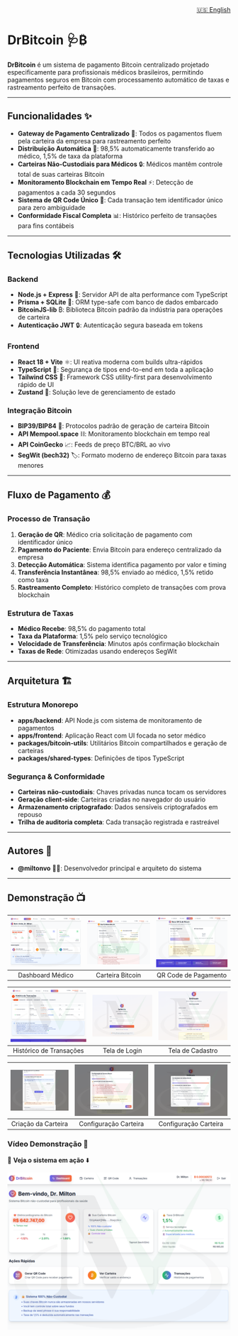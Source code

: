 <div align="right">
  <!-- Idiomas: -->
  <a title="English" href="README.md">🇺🇸 English</a>
</div>

# DrBitcoin 🩺₿

**DrBitcoin** é um sistema de pagamento Bitcoin centralizado projetado especificamente para profissionais médicos brasileiros, permitindo pagamentos seguros em Bitcoin com processamento automático de taxas e rastreamento perfeito de transações.

---

## Funcionalidades ✨

- **Gateway de Pagamento Centralizado** 🎯: Todos os pagamentos fluem pela carteira da empresa para rastreamento perfeito
- **Distribuição Automática** 💸: 98,5% automaticamente transferido ao médico, 1,5% de taxa da plataforma
- **Carteiras Não-Custodiais para Médicos** 🔒: Médicos mantêm controle total de suas carteiras Bitcoin
- **Monitoramento Blockchain em Tempo Real** ⚡: Detecção de pagamentos a cada 30 segundos
- **Sistema de QR Code Único** 📱: Cada transação tem identificador único para zero ambiguidade
- **Conformidade Fiscal Completa** 📊: Histórico perfeito de transações para fins contábeis

---

## Tecnologias Utilizadas 🛠️

### Backend
- **Node.js + Express** 🚀: Servidor API de alta performance com TypeScript
- **Prisma + SQLite** 💾: ORM type-safe com banco de dados embarcado
- **BitcoinJS-lib** ₿: Biblioteca Bitcoin padrão da indústria para operações de carteira
- **Autenticação JWT** 🔒: Autenticação segura baseada em tokens

### Frontend
- **React 18 + Vite** ⚛️: UI reativa moderna com builds ultra-rápidos
- **TypeScript** 📘: Segurança de tipos end-to-end em toda a aplicação
- **Tailwind CSS** 🎨: Framework CSS utility-first para desenvolvimento rápido de UI
- **Zustand** 🐻: Solução leve de gerenciamento de estado

### Integração Bitcoin
- **BIP39/BIP84** 🔑: Protocolos padrão de geração de carteira Bitcoin
- **API Mempool.space** ⛓️: Monitoramento blockchain em tempo real
- **API CoinGecko** 📈: Feeds de preço BTC/BRL ao vivo
- **SegWit (bech32)** 🏷️: Formato moderno de endereço Bitcoin para taxas menores

---

## Fluxo de Pagamento 💰

### Processo de Transação
1. **Geração de QR**: Médico cria solicitação de pagamento com identificador único
2. **Pagamento do Paciente**: Envia Bitcoin para endereço centralizado da empresa
3. **Detecção Automática**: Sistema identifica pagamento por valor e timing
4. **Transferência Instantânea**: 98,5% enviado ao médico, 1,5% retido como taxa
5. **Rastreamento Completo**: Histórico completo de transações com prova blockchain

### Estrutura de Taxas
- **Médico Recebe**: 98,5% do pagamento total
- **Taxa da Plataforma**: 1,5% pelo serviço tecnológico
- **Velocidade de Transferência**: Minutos após confirmação blockchain
- **Taxas de Rede**: Otimizadas usando endereços SegWit

---

## Arquitetura 🏗️

### Estrutura Monorepo
- **apps/backend**: API Node.js com sistema de monitoramento de pagamentos
- **apps/frontend**: Aplicação React com UI focada no setor médico
- **packages/bitcoin-utils**: Utilitários Bitcoin compartilhados e geração de carteiras
- **packages/shared-types**: Definições de tipos TypeScript

### Segurança & Conformidade
- **Carteiras não-custodiais**: Chaves privadas nunca tocam os servidores
- **Geração client-side**: Carteiras criadas no navegador do usuário
- **Armazenamento criptografado**: Dados sensíveis criptografados em repouso
- **Trilha de auditoria completa**: Cada transação registrada e rastreável

---

## Autores 👥

- **@miltonvo** 👨‍💻: Desenvolvedor principal e arquiteto do sistema

---

## Demonstração 📺

| ![Dashboard](assets/1.png) | ![Carteira](assets/2.png) | ![QR Code](assets/3.png) |
|:------------------------:|:------------------------:|:------------------------:|
| Dashboard Médico | Carteira Bitcoin | QR Code de Pagamento |

| ![Transações](assets/4.png) | ![Login](assets/5.png) | ![Cadastro](assets/6.png) |
|:------------------------:|:------------------------:|:------------------------:|
| Histórico de Transações | Tela de Login | Tela de Cadastro |

| ![Criação Carteira](assets/7.png) | ![Config Carteira](assets/8.png) | ![Config Carteira](assets/9.png) |
|:------------------------:|:------------------------:|:------------------------:|
| Criação da Carteira | Configuração Carteira | Configuração Carteira |

### Vídeo Demonstração 🎥

🔗 **Veja o sistema em ação** ⬇️

[![Assista ao vídeo](assets/thumb.png)](https://youtu.be/JJ5uJysVArI)
